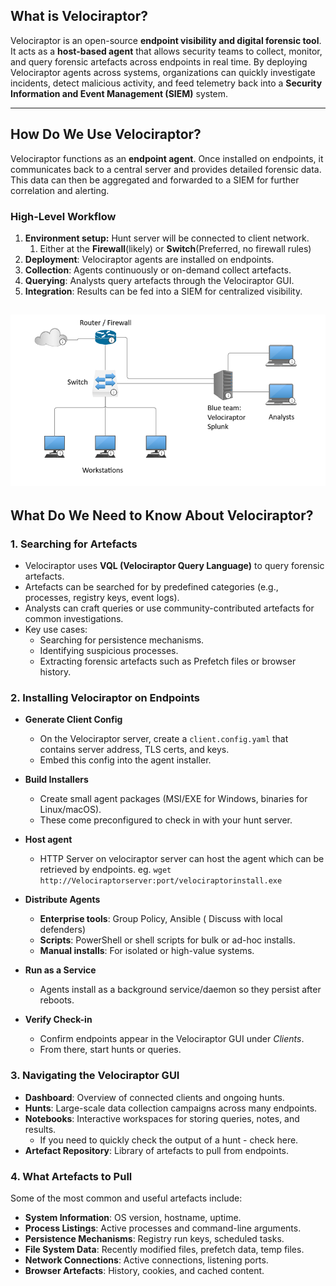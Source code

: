 ## What is Velociraptor?

Velociraptor is an open-source **endpoint visibility and digital forensic tool**. It acts as a **host-based agent** that allows security teams to collect, monitor, and query forensic artefacts across endpoints in real time. By deploying Velociraptor agents across systems, organizations can quickly investigate incidents, detect malicious activity, and feed telemetry back into a **Security Information and Event Management (SIEM)** system.

---

## How Do We Use Velociraptor?

Velociraptor functions as an **endpoint agent**. Once installed on endpoints, it communicates back to a central server and provides detailed forensic data. This data can then be aggregated and forwarded to a SIEM for further correlation and alerting.

### High-Level Workflow

1. **Environment setup:** Hunt server will be connected to client network.
	1. Either at the **Firewall**(likely) or **Switch**(Preferred, no firewall rules)
2. **Deployment**: Velociraptor agents are installed on endpoints.
3. **Collection**: Agents continuously or on-demand collect artefacts.
4. **Querying**: Analysts query artefacts through the Velociraptor GUI.
5. **Integration**: Results can be fed into a SIEM for centralized visibility.


![](attachments/Pasted%20image%2020250917104058.png)
- 

## What Do We Need to Know About Velociraptor?

### 1. Searching for Artefacts

- Velociraptor uses **VQL (Velociraptor Query Language)** to query forensic artefacts.
- Artefacts can be searched for by predefined categories (e.g., processes, registry keys, event logs).
- Analysts can craft queries or use community-contributed artefacts for common investigations.
- Key use cases:
    - Searching for persistence mechanisms.
    - Identifying suspicious processes.
    - Extracting forensic artefacts such as Prefetch files or browser history.

### 2. Installing Velociraptor on Endpoints

- **Generate Client Config**
    - On the Velociraptor server, create a `client.config.yaml` that contains server address, TLS certs, and keys.
    - Embed this config into the agent installer.
        
- **Build Installers**
    - Create small agent packages (MSI/EXE for Windows, binaries for Linux/macOS).
    - These come preconfigured to check in with your hunt server.
	    
- **Host agent**
	- HTTP Server on velociraptor server can host the agent which can be retrieved by endpoints. eg. `wget http://Velociraptorserver:port/velociraptorinstall.exe`
        
- **Distribute Agents**
    - **Enterprise tools**: Group Policy, Ansible ( Discuss with local defenders)
    - **Scripts**: PowerShell or shell scripts for bulk or ad-hoc installs.
    - **Manual installs**: For isolated or high-value systems.
        
- **Run as a Service**
    - Agents install as a background service/daemon so they persist after reboots.
    
- **Verify Check-in**
    - Confirm endpoints appear in the Velociraptor GUI under _Clients_.
    - From there, start hunts or queries.

### 3. Navigating the Velociraptor GUI

- **Dashboard**: Overview of connected clients and ongoing hunts.
- **Hunts**: Large-scale data collection campaigns across many endpoints.
- **Notebooks**: Interactive workspaces for storing queries, notes, and results.
	- If you need to quickly check the output of a hunt - check here.
- **Artefact Repository**: Library of artefacts to pull from endpoints.

### 4. What Artefacts to Pull

Some of the most common and useful artefacts include:

- **System Information**: OS version, hostname, uptime.
- **Process Listings**: Active processes and command-line arguments.
- **Persistence Mechanisms**: Registry run keys, scheduled tasks.
- **File System Data**: Recently modified files, prefetch data, temp files.
- **Network Connections**: Active connections, listening ports.
- **Browser Artefacts**: History, cookies, and cached content.